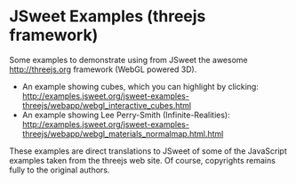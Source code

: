 # JSweet Examples (threejs framework)

Some examples to demonstrate using from JSweet the awesome http://threejs.org framework (WebGL powered 3D).

- An example showing cubes, which you can highlight by clicking: http://examples.jsweet.org/jsweet-examples-threejs/webapp/webgl_interactive_cubes.html
- An example showing Lee Perry-Smith (Infinite-Realities): http://examples.jsweet.org/jsweet-examples-threejs/webapp/webgl_materials_normalmap.html.html

These examples are direct translations to JSweet of some of the JavaScript examples taken from the threejs web site. Of course, copyrights remains fully to the original authors.
